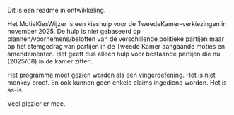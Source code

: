 Dit is een readme in ontwikkeling.

Het MotieKiesWijzer is een kieshulp voor de TweedeKamer-verkiezingen in november 2025.
De hulp is niet gebaseerd op plannen/voornemens/beloften van de verschillende politieke partijen maar op het stemgedrag van partijen in de Tweede Kamer aangaande moties en amendementen. Het geeft dus alleen hulp voor bestaande partijen die nu (2025/08) in de kamer zitten.

Het programma moet gezien worden als een vingeroefening. Het is niet monkey proof. En ook kunnen geen enkele claims ingediend worden. Het is as-is.

Veel plezier er mee.
